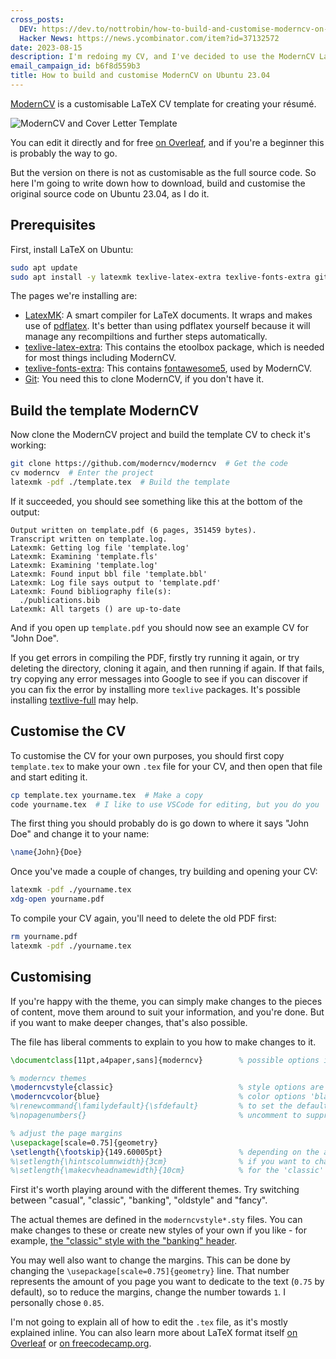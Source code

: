 ```yaml
---
cross_posts:
  DEV: https://dev.to/nottrobin/how-to-build-and-customise-moderncv-on-ubuntu-2304-gfn
  Hacker News: https://news.ycombinator.com/item?id=37132572
date: 2023-08-15
description: I'm redoing my CV, and I've decided to use the ModernCV LaTeX template
email_campaign_id: b6f8d559b3
title: How to build and customise ModernCV on Ubuntu 23.04
---
```


[ModernCV](https://github.com/moderncv) is a customisable LaTeX CV template for creating your résumé.

![ModernCV and Cover Letter Template](https://writelatex.s3.amazonaws.com/published_ver/26392.jpeg?X-Amz-Expires=14400&X-Amz-Date=20230815T110239Z&X-Amz-Algorithm=AWS4-HMAC-SHA256&X-Amz-Credential=AKIAWJBOALPNFPV7PVH5/20230815/us-east-1/s3/aws4_request&X-Amz-SignedHeaders=host&X-Amz-Signature=56535697d39c813a3cea934c56bcfd9f183db74ff170817e8deb4ad71039668b)

You can edit it directly and for free [on Overleaf](https://www.overleaf.com/latex/templates/moderncv-and-cover-letter-template/sttkgjcysttn), and if you're a beginner this is probably the way to go.

But the version on there is not as customisable as the full source code. So here I'm going to write down how to download, build and customise the original source code on Ubuntu 23.04, as I do it.

## Prerequisites

First, install LaTeX on Ubuntu:

``` bash
sudo apt update
sudo apt install -y latexmk texlive-latex-extra texlive-fonts-extra git
```

The pages we're installing are:

- [LatexMK](https://mg.readthedocs.io/latexmk.html): A smart compiler for LaTeX documents. It wraps and makes use of [pdflatex](https://www.math.rug.nl/~trentelman/jacob/pdflatex/pdflatex.html). It's better than using pdflatex yourself because it will manage any recompiltions and further steps automatically.
- [texlive-latex-extra](https://packages.debian.org/sid/texlive-latex-extra): This contains the etoolbox package, which is needed for most things including ModernCV.
- [texlive-fonts-extra](https://packages.debian.org/sid/texlive-fonts-extra): This contains [fontawesome5](https://ctan.org/pkg/fontawesome5?lang=en), used by ModernCV.
- [Git](https://github.com/git-guides/install-git): You need this to clone ModernCV, if you don't have it.

## Build the template ModernCV

Now clone the ModernCV project and build the template CV to check it's working:

``` bash
git clone https://github.com/moderncv/moderncv  # Get the code
cv moderncv  # Enter the project
latexmk -pdf ./template.tex  # Build the template
```

If it succeeded, you should see something like this at the bottom of the output:

```
Output written on template.pdf (6 pages, 351459 bytes).
Transcript written on template.log.
Latexmk: Getting log file 'template.log'
Latexmk: Examining 'template.fls'
Latexmk: Examining 'template.log'
Latexmk: Found input bbl file 'template.bbl'
Latexmk: Log file says output to 'template.pdf'
Latexmk: Found bibliography file(s):
  ./publications.bib
Latexmk: All targets () are up-to-date
```

And if you open up `template.pdf` you should now see an example CV for "John Doe".

If you get errors in compiling the PDF, firstly try running it again, or try deleting the directory, cloning it again, and then running if again. If that fails, try copying any error messages into Google to see if you can discover if you can fix the error by installing more `texlive` packages. It's possible installing [textlive-full](https://packages.debian.org/buster/texlive-full) may help.

## Customise the CV

To customise the CV for your own purposes, you should first copy `template.tex` to make your own `.tex` file for your CV, and then open that file and start editing it.

``` bash
cp template.tex yourname.tex  # Make a copy
code yourname.tex  # I like to use VSCode for editing, but you do you
```

The first thing you should probably do is go down to where it says "John Doe" and change it to your name:

``` latex
\name{John}{Doe}
```

Once you've made a couple of changes, try building and opening your CV:

``` bash
latexmk -pdf ./yourname.tex
xdg-open yourname.pdf
```

To compile your CV again, you'll need to delete the old PDF first:

``` bash
rm yourname.pdf
latexmk -pdf ./yourname.tex
```

## Customising

If you're happy with the theme, you can simply make changes to the pieces of content, move them around to suit your information, and you're done. But if you want to make deeper changes, that's also possible.

The file has liberal comments to explain to you how to make changes to it.

```latex
\documentclass[11pt,a4paper,sans]{moderncv}        % possible options include font size ('10pt', '11pt' and '12pt'), paper size ('a4paper', 'letterpaper', 'a5paper', 'legalpaper', 'executivepaper' and 'landscape') and font family ('sans' and 'roman')

% moderncv themes
\moderncvstyle{classic}                            % style options are 'casual' (default), 'classic', 'banking', 'oldstyle' and 'fancy'
\moderncvcolor{blue}                               % color options 'black', 'blue' (default), 'burgundy', 'green', 'grey', 'orange', 'purple' and 'red'
%\renewcommand{\familydefault}{\sfdefault}         % to set the default font; use '\sfdefault' for the default sans serif font, '\rmdefault' for the default roman one, or any tex font name
%\nopagenumbers{}                                  % uncomment to suppress automatic page numbering for CVs longer than one page

% adjust the page margins
\usepackage[scale=0.75]{geometry}
\setlength{\footskip}{149.60005pt}                 % depending on the amount of information in the footer, you need to change this value. comment this line out and set it to the size given in the warning
%\setlength{\hintscolumnwidth}{3cm}                % if you want to change the width of the column with the dates
%\setlength{\makecvheadnamewidth}{10cm}            % for the 'classic' style, if you want to force the width allocated to your name and avoid line breaks. be careful though, the length is normally calculated to avoid any overlap with your personal info; use this at your own typographical risks...
```

First it's worth playing around with the different themes. Try switching between "casual", "classic", "banking", "oldstyle" and "fancy".

The actual themes are defined in the `moderncvstyle*.sty` files. You can make changes to these or create new styles of your own if you like - for example, [the "classic" style with the "banking" header](https://tex.stackexchange.com/questions/176391/merging-banking-and-classic-style-in-moderncv).

You may well also want to change the margins. This can be done by changing the `\usepackage[scale=0.75]{geometry}` line. That number represents the amount of you page you want to dedicate to the text (`0.75` by default), so to reduce the margins, change the number towards `1`. I personally chose `0.85`.

I'm not going to explain all of how to edit the `.tex` file, as it's mostly explained inline. You can also learn more about LaTeX format itself [on Overleaf](https://www.overleaf.com/learn/latex/Learn_LaTeX_in_30_minutes) or [on freecodecamp.org](https://www.freecodecamp.org/news/learn-latex-full-course/).
